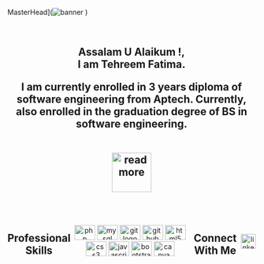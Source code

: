 MasterHead](![banner](https://github.com/user-attachments/assets/e9789998-a7fe-42ba-887e-ee86f3b9dca9)
)


<br clear="both">

<div align="center">
   
</div>


<h2 align="center">Assalam U Alaikum !,<br> I am <strong>Tehreem Fatima.</strong> <br>



I am currently enrolled in 3 years diploma of software engineering from Aptech. Currently, also enrolled in the graduation degree of BS in software engineering. 

<br>
 <a href="https://tehreemfatima.github.io/SMAS/" target="_blank">
 <img src="https://i0.wp.com/moroccoenglish.com/me-md/2018/08/timigate-readmore.gif" height="80"  alt="readmore"  />
 </a>
</h2>

<br clear="both">





<br clear="both">

<div align="center" style="display: flex; justify-content: center; align-items: center;">
 







<br clear="both">


<br clear="both">

<h2 align="center"> Professional Skills</h2>



<br clear="both">

<div align="center">
 
 
  <img src="https://cdn.jsdelivr.net/gh/devicons/devicon/icons/php/php-original.svg" height="30" width="42" alt="php logo"  />
  
  <img src="https://cdn.jsdelivr.net/gh/devicons/devicon/icons/mysql/mysql-original.svg" height="30" width="42" alt="mysql logo"  />
 
 
  
  <img src="https://cdn.jsdelivr.net/gh/devicons/devicon/icons/git/git-original.svg" height="30" width="42" alt="git logo"  />
  <img src="https://cdn.jsdelivr.net/gh/devicons/devicon/icons/github/github-original.svg" height="30" width="42" alt="github logo"  />
  
  <img src="https://cdn.jsdelivr.net/gh/devicons/devicon/icons/html5/html5-original.svg" height="30" width="42" alt="html5 logo"  />
  <img src="https://cdn.jsdelivr.net/gh/devicons/devicon/icons/css3/css3-original.svg" height="30" width="42" alt="css3 logo"  />
  <img src="https://cdn.jsdelivr.net/gh/devicons/devicon/icons/javascript/javascript-original.svg" height="30" width="42" alt="javascript logo"  />

  <img src="https://cdn.jsdelivr.net/gh/devicons/devicon/icons/bootstrap/bootstrap-original.svg" height="30" width="42" alt="bootstrap logo"  />
 
  <img src="https://cdn.jsdelivr.net/gh/devicons/devicon/icons/canva/canva-original.svg" height="30" width="42" alt="canva logo"  />

</div>

###


<br clear="both">



<div align="center">





</div>
<br clear="both">

<h2 align="center"> Connect With Me</h2>

###

<br clear="both">

<div align="center">
  <a href="https://www.linkedin.com/in/tehreemfatima/" target="_blank">
    <img src="https://img.shields.io/static/v1?message=LinkedIn&logo=linkedin&label=&color=0077B5&logoColor=white&labelColor=&style=flat" height="30" alt="linkedin logo"  />
  </a>
<!--   
  <a href="mailto:tehism672@gmail.com" target="_blank">
    <img src="https://img.shields.io/static/v1?message=Gmail&logo=gmail&label=&color=D14836&logoColor=white&labelColor=&style=flat" height="30" alt="gmail logo"  />
  </a>
  <
   
  <
</div>





###

<br clear="both">

<h2 align="center">  My GitHub Insights </h2>

<br clear="both">

<div align="center">
  <img src="https://github-readme-stats.vercel.app/api?username=tehreemfatima&hide_title=false&hide_rank=false&show_icons=true&include_all_commits=true&count_private=true&disable_animations=false&theme=discord_old_blurple&locale=en&hide_border=true&order=1" height="150" alt="stats graph"  />
  <img src="https://github-readme-stats.vercel.app/api/top-langs?username=tehreemfatima&locale=en&hide_title=false&layout=compact&card_width=320&langs_count=12&theme=discord_old_blurple&hide_border=true&order=2" height="150" alt="languages graph"  />
  <img src="https://streak-stats.demolab.com?user=tehreemfatima&locale=en&mode=daily&theme=discord_old_blurple&hide_border=true&border_radius=5&order=3&card_width=800" height="150" alt="streak graph"  />
  <img src="https://github-readme-activity-graph.vercel.app/graph?username=tehreemfatima&radius=16&theme=react&area=true&hide_border=true&order=5" height="300" alt="activity-graph graph"  />
</div>

###
